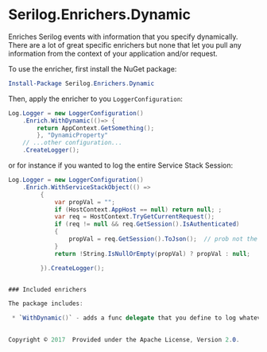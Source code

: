 # Serilog.Enrichers.Dynamic

Enriches Serilog events with information that you specify dynamically.  There are a lot of great specific enrichers but none that let you pull any information from the context of your application and/or request.
 
To use the enricher, first install the NuGet package:

```powershell
Install-Package Serilog.Enrichers.Dynamic
```

Then, apply the enricher to you `LoggerConfiguration`:

```csharp
Log.Logger = new LoggerConfiguration()
    .Enrich.WithDynamic(()=> {
    	return AppContext.GetSomething(); 
    	}, "DynamicProperty"
    // ...other configuration...
    .CreateLogger();
```

or for instance if you wanted to log the entire Service Stack Session:

```csharp
Log.Logger = new LoggerConfiguration()
    .Enrich.WithServiceStackObject(() =>
         {
             var propVal = "";
             if (HostContext.AppHost == null) return null; ;
             var req = HostContext.TryGetCurrentRequest();
             if (req != null && req.GetSession().IsAuthenticated)
             {
                 propVal = req.GetSession().ToJson();  // prob not the best idea but hey
             }
             return !String.IsNullOrEmpty(propVal) ? propVal : null;

         }).CreateLogger();


### Included enrichers

The package includes:

 * `WithDynamic()` - adds a func delegate that you define to log whatever you require
 

Copyright © 2017  Provided under the Apache License, Version 2.0.
